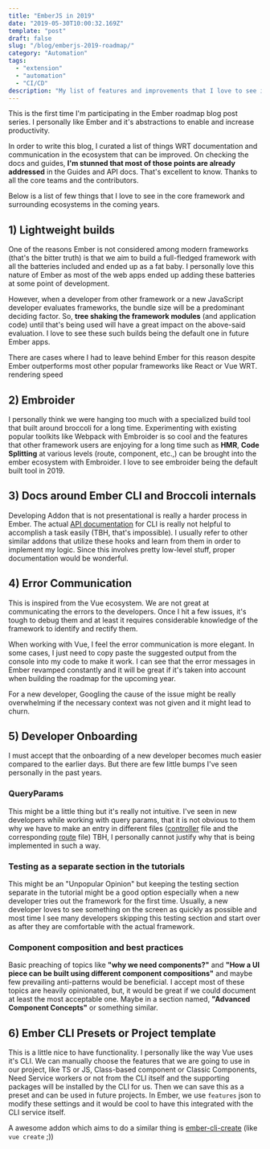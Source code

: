 ```yaml
---
title: "EmberJS in 2019"
date: "2019-05-30T10:00:32.169Z"
template: "post"
draft: false
slug: "/blog/emberjs-2019-roadmap/"
category: "Automation"
tags:
  - "extension"
  - "automation"
  - "CI/CD"
description: "My list of features and improvements that I love to see in Ember core framework in 2019"
---
```


This is the first time I'm participating in the Ember roadmap blog post series. I personally like Ember and it's abstractions to enable and increase productivity.

In order to write this blog, I curated a list of things WRT documentation and communication in the ecosystem that can be improved. On checking the docs and guides, **I'm stunned that most of those points are already addressed** in the Guides and API docs. That's excellent to know. Thanks to all the core teams and the contributors.

Below is a list of few things that I love to see in the core framework and surrounding ecosystems in the coming years.

## 1) Lightweight builds

 One of the reasons Ember is not considered among modern frameworks (that's the bitter truth) is that we aim to build a full-fledged framework with all the batteries included and ended up as a fat baby. I personally love this nature of Ember as most of the web apps ended up adding these batteries at some point of development.

 However, when a developer from other framework or a new JavaScript developer evaluates frameworks, the bundle size will be a predominant deciding factor. So, **tree shaking the framework modules** (and application code) until that's being used will have a great impact on the above-said evaluation. I love to see these such builds being the default one in future Ember apps.

There are cases where I had to leave behind Ember for this reason despite Ember outperforms most other popular frameworks like React or Vue WRT. rendering speed

## 2) Embroider

I personally think we were hanging too much with a specialized build tool that built around broccoli for a long time. Experimenting with existing popular toolkits like Webpack with Embroider is so cool and the features that other framework users are enjoying for a long time such as **HMR**, **Code Splitting** at various levels (route, component, etc.,) can be brought into the ember ecosystem with Embroider. I love to see embroider being the default built tool in 2019.

## 3) Docs around Ember CLI and Broccoli internals

 Developing Addon that is not presentational is really a harder process in Ember. The actual [API documentation](https://ember-cli.com/api/) for CLI is really not helpful to accomplish a task easily (TBH, that's impossible). I usually refer to other similar addons that utilize these hooks and learn from them in order to implement my logic. Since this involves pretty low-level stuff, proper documentation would be wonderful.

## 4) Error Communication

This is inspired from the Vue ecosystem. We are not great at communicating the errors to the developers. Once I hit a few issues, it's tough to debug them and at least it requires considerable knowledge of the framework to identify and rectify them.

When working with Vue, I feel the error communication is more elegant. In some cases, I just need to copy paste the suggested output from the console into my code to make it work. I can see that the error messages in Ember revamped constantly and it will be great if it's taken into account when building the roadmap for the upcoming year.

For a new developer, Googling the cause of the issue might be really overwhelming if the necessary context was not given and it might lead to churn.

## 5) Developer Onboarding

 I must accept that the onboarding of a new developer becomes much easier compared to the earlier days. But there are few little bumps I've seen personally in the past years.

### QueryParams

 This might be a little thing but it's really not intuitive. I've seen in new developers while working with query params, that it is not obvious to them why we have to make an entry in different files ([controller](https://api.emberjs.com/ember/3.10/classes/Controller/properties/queryParams?anchor=queryParams) file and the corresponding [route](https://api.emberjs.com/ember/3.10/classes/Route/properties/queryParams?anchor=queryParams) file) TBH, I personally cannot justify why that is being implemented in such a way.

### Testing as a separate section in the tutorials

 This might be an "Unpopular Opinion" but keeping the testing section separate in the tutorial might be a good option especially when a new developer tries out the framework for the first time. Usually, a new developer loves to see something on the screen as quickly as possible and most time I see many developers skipping this testing section and start over as after they are comfortable with the actual framework.

### Component composition and best practices

Basic preaching of topics like **"why we need components?"** and **"How a UI piece can be built using different component compositions"** and maybe few prevailing anti-patterns would be beneficial. I accept most of these topics are heavily opinionated, but, it would be great if we could document at least the most acceptable one. Maybe in a section named, **"Advanced Component Concepts"** or something similar.

## 6) Ember CLI Presets or Project template

This is a little nice to have functionality. I personally like the way Vue uses it's CLI. We can manually choose the features that we are going to use in our project, like TS or JS, Class-based component or Classic Components, Need Service workers or not from the CLI itself and the supporting packages will be installed by the CLI for us. Then we can save this as a preset and can be used in future projects. In Ember, we use `features` json to modify these settings and it would be cool to have this integrated with the CLI service itself.

A awesome addon which aims to do a similar thing is [ember-cli-create](https://www.npmjs.com/package/ember-cli-create) (like `vue create` ;))

